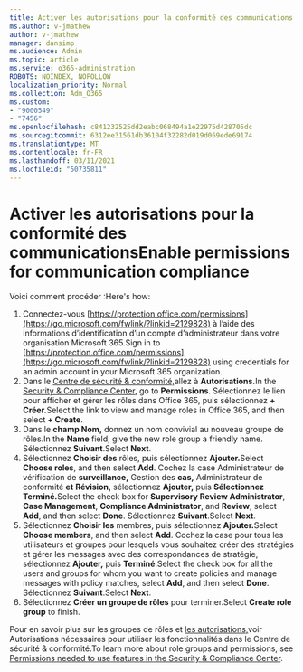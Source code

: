 ```yaml
---
title: Activer les autorisations pour la conformité des communications
ms.author: v-jmathew
author: v-jmathew
manager: dansimp
ms.audience: Admin
ms.topic: article
ms.service: o365-administration
ROBOTS: NOINDEX, NOFOLLOW
localization_priority: Normal
ms.collection: Adm_O365
ms.custom:
- "9000549"
- "7456"
ms.openlocfilehash: c841232525dd2eabc068494a1e22975d428705dc
ms.sourcegitcommit: 6312ee31561db36104f32282d019d069ede69174
ms.translationtype: MT
ms.contentlocale: fr-FR
ms.lasthandoff: 03/11/2021
ms.locfileid: "50735811"
---
```

# <a name="enable-permissions-for-communication-compliance"></a><span data-ttu-id="cefab-102">Activer les autorisations pour la conformité des communications</span><span class="sxs-lookup"><span data-stu-id="cefab-102">Enable permissions for communication compliance</span></span>

<span data-ttu-id="cefab-103">Voici comment procéder :</span><span class="sxs-lookup"><span data-stu-id="cefab-103">Here's how:</span></span>

1. <span data-ttu-id="cefab-104">Connectez-vous [https://protection.office.com/permissions](https://go.microsoft.com/fwlink/?linkid=2129828) à l’aide des informations d’identification d’un compte d’administrateur dans votre organisation Microsoft 365.</span><span class="sxs-lookup"><span data-stu-id="cefab-104">Sign in to [https://protection.office.com/permissions](https://go.microsoft.com/fwlink/?linkid=2129828) using credentials for an admin account in your Microsoft 365 organization.</span></span>
2. <span data-ttu-id="cefab-105">Dans le [Centre de sécurité & conformité,](https://go.microsoft.com/fwlink/?linkid=2101341)allez à **Autorisations.**</span><span class="sxs-lookup"><span data-stu-id="cefab-105">In the [Security & Compliance Center](https://go.microsoft.com/fwlink/?linkid=2101341), go to **Permissions**.</span></span> <span data-ttu-id="cefab-106">Sélectionnez le lien pour afficher et gérer les rôles dans Office 365, puis sélectionnez **\+ Créer.**</span><span class="sxs-lookup"><span data-stu-id="cefab-106">Select the link to view and manage roles in Office 365, and then select **\+ Create**.</span></span>
3. <span data-ttu-id="cefab-107">Dans le **champ Nom,** donnez un nom convivial au nouveau groupe de rôles.</span><span class="sxs-lookup"><span data-stu-id="cefab-107">In the **Name** field, give the new role group a friendly name.</span></span> <span data-ttu-id="cefab-108">Sélectionnez **Suivant**.</span><span class="sxs-lookup"><span data-stu-id="cefab-108">Select **Next**.</span></span>
4. <span data-ttu-id="cefab-109">Sélectionnez **Choisir des** rôles, puis sélectionnez **Ajouter.**</span><span class="sxs-lookup"><span data-stu-id="cefab-109">Select **Choose roles**, and then select **Add**.</span></span> <span data-ttu-id="cefab-110">Cochez la case Administrateur de vérification de **surveillance,** Gestion des **cas,** Administrateur de conformité **et** **Révision,** sélectionnez **Ajouter,** puis **Sélectionnez Terminé.**</span><span class="sxs-lookup"><span data-stu-id="cefab-110">Select the check box for **Supervisory Review Administrator**, **Case Management**, **Compliance Administrator**, and **Review**, select **Add**, and then select **Done**.</span></span> <span data-ttu-id="cefab-111">Sélectionnez **Suivant**.</span><span class="sxs-lookup"><span data-stu-id="cefab-111">Select **Next**.</span></span>
5. <span data-ttu-id="cefab-112">Sélectionnez **Choisir les** membres, puis sélectionnez **Ajouter.**</span><span class="sxs-lookup"><span data-stu-id="cefab-112">Select **Choose members**, and then select **Add**.</span></span> <span data-ttu-id="cefab-113">Cochez la case pour tous les utilisateurs et groupes pour lesquels vous souhaitez créer des stratégies et gérer les messages avec des correspondances de stratégie, sélectionnez **Ajouter,** puis **Terminé**.</span><span class="sxs-lookup"><span data-stu-id="cefab-113">Select the check box for all the users and groups for whom you want to create policies and manage messages with policy matches, select **Add**, and then select **Done**.</span></span> <span data-ttu-id="cefab-114">Sélectionnez **Suivant**.</span><span class="sxs-lookup"><span data-stu-id="cefab-114">Select **Next**.</span></span>
6. <span data-ttu-id="cefab-115">Sélectionnez **Créer un groupe de rôles** pour terminer.</span><span class="sxs-lookup"><span data-stu-id="cefab-115">Select **Create role group** to finish.</span></span>

<span data-ttu-id="cefab-116">Pour en savoir plus sur les groupes de rôles et [les autorisations,](https://go.microsoft.com/fwlink/?linkid=2114184)voir Autorisations nécessaires pour utiliser les fonctionnalités dans le Centre de sécurité & conformité.</span><span class="sxs-lookup"><span data-stu-id="cefab-116">To learn more about role groups and permissions, see [Permissions needed to use features in the Security & Compliance Center](https://go.microsoft.com/fwlink/?linkid=2114184).</span></span>
